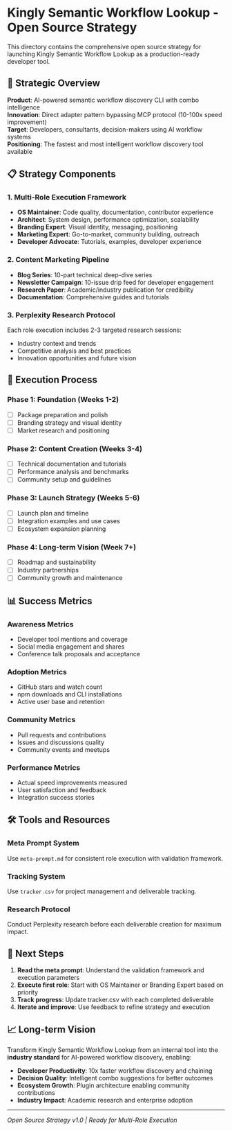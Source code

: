 # Kingly Semantic Workflow Lookup - Open Source Strategy

This directory contains the comprehensive open source strategy for launching Kingly Semantic Workflow Lookup as a production-ready developer tool.

## 🎯 Strategic Overview

**Product**: AI-powered semantic workflow discovery CLI with combo intelligence  
**Innovation**: Direct adapter pattern bypassing MCP protocol (10-100x speed improvement)  
**Target**: Developers, consultants, decision-makers using AI workflow systems  
**Positioning**: The fastest and most intelligent workflow discovery tool available  

## 📋 Strategy Components

### 1. Multi-Role Execution Framework
- **OS Maintainer**: Code quality, documentation, contributor experience
- **Architect**: System design, performance optimization, scalability  
- **Branding Expert**: Visual identity, messaging, positioning
- **Marketing Expert**: Go-to-market, community building, outreach
- **Developer Advocate**: Tutorials, examples, developer experience

### 2. Content Marketing Pipeline
- **Blog Series**: 10-part technical deep-dive series
- **Newsletter Campaign**: 10-issue drip feed for developer engagement
- **Research Paper**: Academic/industry publication for credibility
- **Documentation**: Comprehensive guides and tutorials

### 3. Perplexity Research Protocol
Each role execution includes 2-3 targeted research sessions:
- Industry context and trends
- Competitive analysis and best practices  
- Innovation opportunities and future vision

## 🚀 Execution Process

### Phase 1: Foundation (Weeks 1-2)
- [ ] Package preparation and polish
- [ ] Branding strategy and visual identity
- [ ] Market research and positioning

### Phase 2: Content Creation (Weeks 3-4)
- [ ] Technical documentation and tutorials
- [ ] Performance analysis and benchmarks
- [ ] Community setup and guidelines

### Phase 3: Launch Strategy (Weeks 5-6)
- [ ] Launch plan and timeline
- [ ] Integration examples and use cases
- [ ] Ecosystem expansion planning

### Phase 4: Long-term Vision (Week 7+)
- [ ] Roadmap and sustainability
- [ ] Industry partnerships
- [ ] Community growth and maintenance

## 📊 Success Metrics

### Awareness Metrics
- Developer tool mentions and coverage
- Social media engagement and shares
- Conference talk proposals and acceptance

### Adoption Metrics  
- GitHub stars and watch count
- npm downloads and CLI installations
- Active user base and retention

### Community Metrics
- Pull requests and contributions
- Issues and discussions quality
- Community events and meetups

### Performance Metrics
- Actual speed improvements measured
- User satisfaction and feedback
- Integration success stories

## 🛠️ Tools and Resources

### Meta Prompt System
Use `meta-prompt.md` for consistent role execution with validation framework.

### Tracking System
Use `tracker.csv` for project management and deliverable tracking.

### Research Protocol
Conduct Perplexity research before each deliverable creation for maximum impact.

## 🎯 Next Steps

1. **Read the meta prompt**: Understand the validation framework and execution parameters
2. **Execute first role**: Start with OS Maintainer or Branding Expert based on priority
3. **Track progress**: Update tracker.csv with each completed deliverable
4. **Iterate and improve**: Use feedback to refine strategy and execution

## 📈 Long-term Vision

Transform Kingly Semantic Workflow Lookup from an internal tool into the **industry standard** for AI-powered workflow discovery, enabling:

- **Developer Productivity**: 10x faster workflow discovery and chaining
- **Decision Quality**: Intelligent combo suggestions for better outcomes  
- **Ecosystem Growth**: Plugin architecture enabling community contributions
- **Industry Impact**: Academic research and enterprise adoption

---

*Open Source Strategy v1.0 | Ready for Multi-Role Execution*